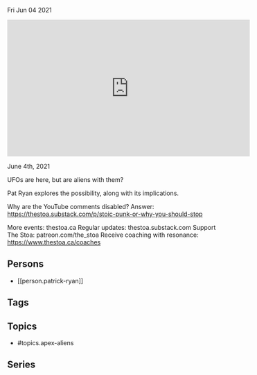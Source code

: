 



Fri Jun 04 2021

<iframe width="560" height="315" src="https://www.youtube.com/embed/YayM9Rrgmd4" title="Apex Aliens w/ Patrick Ryan" frameborder="0" allow="accelerometer; autoplay; clipboard-write; encrypted-media; gyroscope; picture-in-picture" allowfullscreen ></iframe>

June 4th, 2021

UFOs are here, but are aliens with them? 

Pat Ryan explores the possibility, along with its implications.

Why are the YouTube comments disabled? Answer: https://thestoa.substack.com/p/stoic-punk-or-why-you-should-stop

More events: thestoa.ca
Regular updates: thestoa.substack.com
Support The Stoa: patreon.com/the_stoa
Receive coaching with resonance: https://www.thestoa.ca/coaches

## Persons

- [[person.patrick-ryan]]

## Tags



## Topics

- #topics.apex-aliens

## Series



